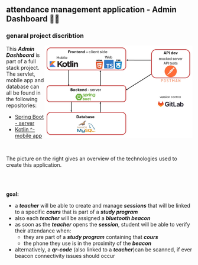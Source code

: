 ## attendance management application - Admin Dashboard 🤳🏾 

### genaral project discribtion 

<img align="right" src="/resources/Techno_choice.jpg" alt="choice of technologies used" width="400"/>

This ***Admin Dashboard*** is part of a full stack project. The servlet, mobile app and database can all be found in the following repositories:
- [Spring Boot - server](https://github.com/Oscar-git97/AttendanceManager_Backend)
- [Kotlin ^- mobile app]()
</br>

The picture on the right gives an overview of the technologies used to create this application.

</br>
</br>

**goal:**
- a ***teacher*** will be able to create and manage ***sessions*** that will be linked to a specific ***cours*** that is part of a ***study program***
- also each ***teacher*** will be assigned a ***bluetooth beacon***
- as soon as the ***teacher*** opens the ***session***, student will be able to verify their attendance when:
	- they are part of a ***study program*** containing that ***cours***
	- the phone they use is in the proximity of the ***beacon*** 
- alternatively, a ***qr-code*** (also linked to a ***teacher***)can be scanned, if ever beacon connectivity issues should occur
